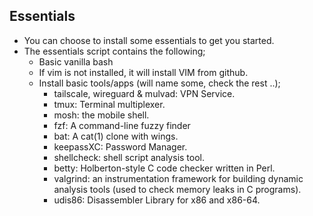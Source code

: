 ## Essentials

- You can choose to install some essentials to get you started.
- The essentials script contains the following;
	- Basic vanilla bash
	- If vim is not installed, it will install VIM from github.
	- Install basic tools/apps (will name some, check the rest ..);
		- tailscale, wireguard & mulvad: VPN Service.
		- tmux: Terminal multiplexer.
		- mosh: the mobile shell.
		- fzf: A command-line fuzzy finder
		- bat: A cat(1) clone with wings.
		- keepassXC: Password Manager.
		- shellcheck: shell script analysis tool.
		- betty: Holberton-style C code checker written in Perl.
		- valgrind: an instrumentation framework for building dynamic analysis tools (used to check memory leaks in C programs).
		- udis86: Disassembler Library for x86 and x86-64.
